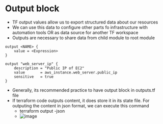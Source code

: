 # Output block
- TF output values allow us to export structured data about our resources
- We can use this data to configure other parts fo infrastructure with automation tools OR as data source for another TF workspace
- Outputs are necessary to share data from child module to root module

```hcl
output <NAME> {
    value = <Expression>
}

output "web_server_ip" {
    description = "Public IP of EC2"
    value       = aws_instance.web_server.public_ip
    sensitive   = true
}
```

- Generally, its recommended practice to have output block in outputs.tf file
- If terraform code outputs content, it does store it in its state file. For outputing the content in json format, we can execute this command
    - terraform output -json
    - ![image](https://github.com/niravmsoni/terraform-aws/assets/6556021/fab3bf2e-3252-4e75-92a5-42241976c586)
